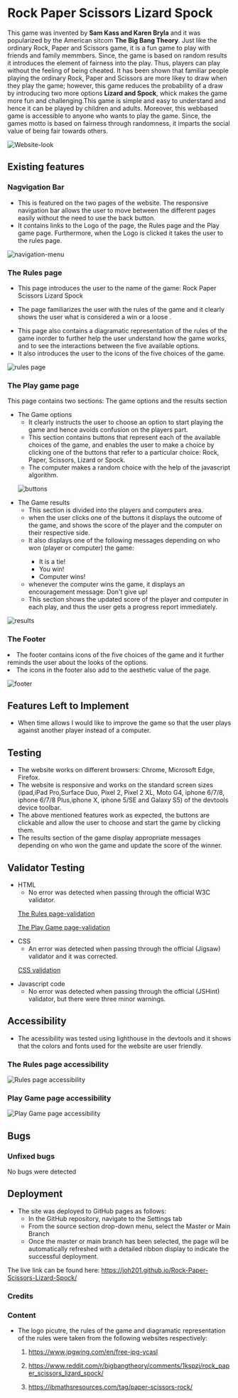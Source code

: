 # Rock Paper Scissors Lizard Spock
<p>
This game was invented by <b>Sam Kass and Karen Bryla</b> and it was popularized by the American sitcom <b>The Big Bang Theory</b>. Just like the ordinary Rock, Paper and Scissors game, it is a fun game to play with friends and family memmbers. Since, the game is based on random results it introduces the element of fairness into the play. Thus,  players can play without the feeling of being cheated. It has been shown that familiar people playing the ordinary Rock, Paper and Scissors are more likey to draw when they play the game; however, this game reduces the probability of a draw by introducing two more options <b>Lizard and Spock</b>, whick makes the game more fun and challenging.This game is simple and easy to understand and hence it can be played by children and adults. Moreover, this webbased game is accessible to anyone who wants to play the game. Since, the games motto is based on fairness through randomness, it imparts the social value of being fair towards others. </p>

![Website-look](assets/images/Website-look.jpg)

## Existing features

### Nagvigation Bar
<ul>
<li>This is featured on the two pages of the website. The responsive navigation bar allows the user to move between the different pages easily without the need to use the back button. </li>
<li>
 It contains links to the Logo of the page, the Rules page and the Play game page. Furthermore, when the Logo is clicked it takes the user to the rules page.
</li>
</ul>

![navigation-menu](assets/images/nav-bar.jpg)


### The Rules page 

<ul>
<li> This page introduces the user to the name of the game: Rock Paper Scissors Lizard Spock </li>
</ul>

<ul>
<li> The page familiarizes the user with the rules of the game and it clearly shows the user what is considered a win or a loose .</li>
</ul>

<ul>
<li> This page also contains a diagramatic representation of the rules of the game inorder to further help the user understand how the game works, and to see the interactions between the five available options. </li>
<li> It also introduces the user to the icons of the five choices of the game.</li>
</ul>

![rules page](assets/images/rules-body.jpg)



### The Play game page 

<p> This page contains two sections: The game options and the results section</p>

<ul> 
  <li>
   The Game options
   <ul>
     <li>It clearly instructs the user to choose an option to start playing the game and hence avoids confusion on the players part.</li>
     <li> This section contains buttons that represent each of the available choices of the game, and enables the user to make a choice by clicking one of the buttons that refer to a particular choice: Rock, Paper, Scissors, Lizard or Spock. </li>
     <li> The computer makes a random choice with the help of the javascript algorithm.</li>
 </ul>
  </li>
  
![buttons](assets/images/buttons.jpg)


  <li>
  The Game results
     <ul>
     <li> This section is divided into the players and computers area.</li>
       <li> when the user clicks one of the buttons it displays the outcome of the game, and shows the score of the player and the computer on their respective side.</li>
       <li> It also displays one of the following messages depending on who won (player or computer) the game:</li>
         <ul>
           <li> It is a tie! </li>
           <li> You win! </li>
           <li> Computer wins! </li>
        </ul>
      <li> whenever the computer wins the game, it displays an encouragement message: Don't give up!</li>
      <li> This section shows the updated score of the player and computer in each play, and thus the user gets a progress report immediately.</li>   
   </ul>
  </li>
</ul>

![results](assets/images/results.jpg)


### The Footer

<li> The footer contains icons of the five choices of the game and it further reminds the user about the looks of the options.</li>
<li> The icons in the footer also add to the aesthetic value of the page.</li>

![footer](assets/images/footer.jpg)

## Features Left to Implement
 <ul>
  <li> When time allows I would like to improve the game so that the user plays against another player instead of a computer.</li>
</ul>


## Testing 

<ul>
<li>The website works on different browsers: Chrome, Microsoft Edge, Firefox.</li>
<li>The website is responsive and works on the standard screen sizes (ipad,iPad Pro,Surface Duo, Pixel 2, Pixel 2 XL, Moto G4, iphone 6/7/8, iphone 6/7/8 Plus,iphone X, iphone 5/SE and Galaxy S5) of the devtools device toolbar.</li>
<li>The above mentioned features work as expected, the buttons are clickable and allow the user to choose and start the game by clicking them.</li>
<li>The results section of the game display appropriate messages depending on who won the game and update the score of the winner.</li>
</ul>

## Validator Testing
<ul>
<li>HTML
  <ul>
  <li> No error was detected when passing through the official W3C validator.</li>
  </ul> 
</li> 

   [The Rules page-validation](https://validator.w3.org/nu/?doc=https%3A%2F%2Fjoh201.github.io%2FRock-Paper-Scissors-Lizard-Spock%2Findex.html)

   [The Play Game page-validation](https://validator.w3.org/nu/?doc=https%3A%2F%2Fjoh201.github.io%2FRock-Paper-Scissors-Lizard-Spock%2Fplaygame.html)
   
  <li>CSS
   <ul>
   <li> An error was detected when passing through the official (Jigsaw) validator and it was corrected. </li>
   </ul>

   [CSS validation](https://jigsaw.w3.org/css-validator/validator?uri=https%3A%2F%2Fjoh201.github.io%2FRock-Paper-Scissors-Lizard-Spock%2Fassets%2Fcss%2Fstyle.css&profile=css3svg&usermedium=all&warning=1&vextwarning=&lang=en)

   <li> Javascript code
  <ul>
  <li> No error was detected when passing through the official (JSHint) validator, but there were three minor warnings.</li>
  </ul> 
</li> 
</ul>

## Accessibility

<ul>
  <li> The acessibility was tested using lighthouse in the devtools and it shows that the colors and fonts used for the website are user friendly.</li>
  </ul> 


  ### The Rules page accessibility

![Rules page accessibility](assets/images/rules-acces.jpg)

### Play Game page accessibility

![Play Game page accessibility](assets/images/play-game.jpg)


## Bugs

### Unfixed bugs

No bugs were detected


## Deployment

<ul>
  <li> The site was deployed to GitHub pages as follows:
   <ul>
   <li> In the GitHub repository, navigate to the Settings tab</li>
   <li>From the source section drop-down menu, select the Master or Main Branch</li>
   <li>Once the master or main branch has been selected, the page will be automatically refreshed with a detailed ribbon display to indicate the successful deployment.</li>
   </ul>
</ul>

The live link can be found here: https://joh201.github.io/Rock-Paper-Scissors-Lizard-Spock/

### Credits


### Content
  <ul>
  <li> The logo picutre, the rules of the game and diagramatic representation of the rules were taken from the following websites respectively:
   
   1. https://www.jpgwing.com/en/free-jpg-ycasl 

   2. https://www.reddit.com/r/bigbangtheory/comments/1kspzj/rock_paper_scissors_lizard_spock/

   3.  https://ibmathsresources.com/tag/paper-scissors-rock/  
  </li>
 </ul>

